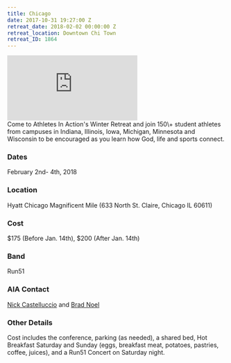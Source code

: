 ```yaml
---
title: Chicago
date: 2017-10-31 19:27:00 Z
retreat_date: 2018-02-02 00:00:00 Z
retreat_location: Downtown Chi Town
retreat_ID: 1864
---
```

<div class="c-video">
<iframe src="https://player.vimeo.com/video/203519067" frameborder="0" webkitallowfullscreen mozallowfullscreen allowfullscreen></iframe>
</div>
Come to Athletes In Action's Winter Retreat and join 150\+ student athletes from campuses in Indiana, Illinois, Iowa, Michigan, Minnesota and Wisconsin to be encouraged as you learn how God, life and sports connect.

### Dates 
February 2nd- 4th, 2018

### Location
Hyatt Chicago Magnificent Mile (633 North St. Claire, Chicago IL 60611)

### Cost
$175 (Before Jan. 14th), $200 (After Jan. 14th)

### Band
Run51

### AIA Contact
[Nick Castelluccio](mailto:nick.castelluccio@athletesinaction.org) and [Brad Noel](mailto:brad.noel@athletesinaction.org)

### Other Details
Cost includes the conference, parking (as needed), a shared bed, Hot Breakfast Saturday and Sunday (eggs, breakfast meat, potatoes, pastries, coffee, juices), and a Run51 Concert on Saturday night.